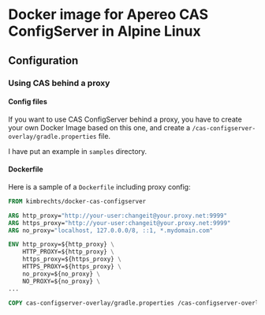 # Docker image for Apereo CAS ConfigServer in Alpine Linux
## Configuration
### Using CAS behind a proxy
#### Config files
If you want to use CAS ConfigServer behind a proxy, you have to create your own Docker Image based on this one, and create a `/cas-configserver-overlay/gradle.properties` file.

I have put an example in `samples` directory.

#### Dockerfile
Here is a sample of a `Dockerfile` including proxy config:
```Dockerfile
FROM kimbrechts/docker-cas-configserver

ARG http_proxy="http://your-user:changeit@your.proxy.net:9999"
ARG https_proxy="http://your-user:changeit@your.proxy.net:9999"
ARG no_proxy="localhost, 127.0.0.0/8, ::1, *.mydomain.com"

ENV http_proxy=${http_proxy} \
    HTTP_PROXY=${http_proxy} \
    https_proxy=${https_proxy} \
    HTTPS_PROXY=${https_proxy} \
    no_proxy=${no_proxy} \
    NO_PROXY=${no_proxy} \
...

COPY cas-configserver-overlay/gradle.properties /cas-configserver-overlay/gradle.properties
```
